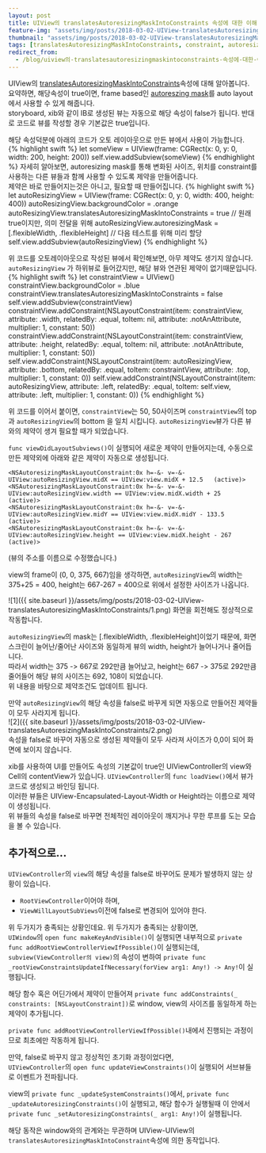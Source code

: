```yaml
---
layout: post
title: UIView의 translatesAutoresizingMaskIntoConstraints 속성에 대한 이해
feature-img: "assets/img/posts/2018-03-02-UIView-translatesAutoresizingMaskIntoConstraints/1.png"
thumbnail: "assets/img/posts/2018-03-02-UIView-translatesAutoresizingMaskIntoConstraints/1.png"
tags: [translatesAutoresizingMaskIntoConstraints, constraint, autoresizing, Swift, iOS, auto layout]
redirect_from:
  - /blog/uiview의-translatesautoresizingmaskintoconstraints-속성에-대한-이해
---
```

UIView의 [translatesAutoresizingMaskIntoConstraints](https://developer.apple.com/documentation/uikit/uiview/1622572-translatesautoresizingmaskintoco)속성에 대해 알아봅니다.  
요약하면, 해당속성이 true이면, frame based인 [autoreszing mask](https://developer.apple.com/documentation/uikit/uiview/1622559-autoresizingmask)를 auto layout에서 사용할 수 있게 해줍니다.  
storyboard, xib와 같이 IB로 생성된 뷰는 자동으로 해당 속성이 false가 됩니다. 반대로 코드로 뷰를 작성할 경우 기본값은 true입니다.

해당 속성덕분에 아래의 코드가 오토 레이아웃으로 만든 뷰에서 사용이 가능합니다.  
{% highlight swift %}
let someView = UIView(frame: CGRect(x: 0, y: 0, width: 200, height: 200))
self.view.addSubview(someView)
{% endhighlight %}
자세히 알아보면, autoresizing mask를 통해 변화된 사이즈, 위치를 constraint를 사용하는 다른 뷰들과 함께 사용할 수 있도록 제약을 만들어줍니다.  
제약은 바로 만들어지는것은 아니고, 필요할 때 만들어집니다.
{% highlight swift %}
let autoResizingView = UIView(frame: CGRect(x: 0, y: 0, width: 400, height: 400))
autoResizingView.backgroundColor = .orange
autoResizingView.translatesAutoresizingMaskIntoConstraints = true // 원래 true이지만, 의미 전달을 위해
autoResizingView.autoresizingMask = [.flexibleWidth, .flexibleHeight] // 다음 테스트를 위해 미리 할당
self.view.addSubview(autoResizingView)
{% endhighlight %}

위 코드를 오토레이아웃으로 작성된 뷰에서 확인해보면, 아무 제약도 생기지 않습니다. `autoResizingView` 가 하위뷰로 들어갔지만, 해당 뷰와 연관된 제약이 없기때문입니다.  
{% highlight swift %}
let constraintView = UIView()
constraintView.backgroundColor = .blue
constraintView.translatesAutoresizingMaskIntoConstraints = false
self.view.addSubview(constraintView)
constraintView.addConstraint(NSLayoutConstraint(item: constraintView, attribute: .width, relatedBy: .equal, toItem: nil, attribute: .notAnAttribute, multiplier: 1, constant: 50))
constraintView.addConstraint(NSLayoutConstraint(item: constraintView, attribute: .height, relatedBy: .equal, toItem: nil, attribute: .notAnAttribute, multiplier: 1, constant: 50))
self.view.addConstraint(NSLayoutConstraint(item: autoResizingView, attribute: .bottom, relatedBy: .equal, toItem: constraintView, attribute: .top, multiplier: 1, constant: 0))
self.view.addConstraint(NSLayoutConstraint(item: autoResizingView, attribute: .left, relatedBy: .equal, toItem: self.view, attribute: .left, multiplier: 1, constant: 0))
{% endhighlight %}

위 코드를 이어서 붙이면, `constraintView`는 50, 50사이즈며 `constraintView`의 top과 `autoResizingView`의 bottom 을 일치 시킵니다. `autoResizingView`뷰가 다른 뷰와의 제약이 생겨 필요할 때가 되었습니다.

`func viewDidLayoutSubviews()`이 실행되어 새로운 제약이 만들어지는데, 수동으로 만든 제약외에 아래와 같은 제약이 자동으로 생성됩니다.

```
<NSAutoresizingMaskLayoutConstraint:0x h=-&- v=-&- UIView:autoResizingView.midX == UIView:view.midX + 12.5   (active)>
<NSAutoresizingMaskLayoutConstraint:0x h=-&- v=-&- UIView:autoResizingView.width == UIView:view.midX.width + 25   (active)>
<NSAutoresizingMaskLayoutConstraint:0x h=-&- v=-&- UIView:autoResizingView.midY == UIView:view.midX.midY - 133.5   (active)>
<NSAutoresizingMaskLayoutConstraint:0x h=-&- v=-&- UIView:autoResizingView.height == UIView:view.midX.height - 267   (active)>
```
(뷰의 주소를 이름으로 수정했습니다.)

view의 frame이 (0, 0, 375, 667)임을 생각하면, `autoResizingView`의 width는 375+25 = 400, height는 667-267 = 400으로 위에서 설정한 사이즈가 나옵니다.

![1]({{ site.baseurl }}/assets/img/posts/2018-03-02-UIView-translatesAutoresizingMaskIntoConstraints/1.png)
화면을 회전해도 정상적으로 작동합니다.  

`autoResizingView`의 mask는 [.flexibleWidth, .flexibleHeight]이었기 때문에, 화면 스크린이 늘어난/줄어난 사이즈와 동일하게 뷰의 width, height가 늘어나거나 줄어듭니다.  
따라서 width는 375 -> 667로 292만큼 늘어났고, height는 667 -> 375로 292만큼 줄어들어 해당 뷰의 사이즈는 692, 108이 되었습니다.  
위 내용을 바탕으로 제약조건도 업데이트 됩니다.

만약 `autoResizingView`의 해당 속성을 false로 바꾸게 되면 자동으로 만들어진 제약들이 모두 사라지게 됩니다.  
![2]({{ site.baseurl }}/assets/img/posts/2018-03-02-UIView-translatesAutoresizingMaskIntoConstraints/2.png)  
속성을 false로 바꾸어 자동으로 생성된 제약들이 모두 사라져 사이즈가 0,0이 되어 화면에 보이지 않습니다.

xib를 사용하여 UI를 만들어도 속성의 기본값이 true인 UIViewController의 view와 Cell의 contentView가 있습니다.
`UIViewController`의 `func loadView()`에서 뷰가 코드로 생성되고 바인딩 됩니다.  
이러한 뷰들은 UIView-Encapsulated-Layout-Width or Height라는 이름으로 제약이 생성됩니다.  
위 뷰들의 속성을 false로 바꾸면 전체적인 레이아웃이 깨지거나 무한 루프를 도는 모습을 볼 수 있습니다.

## 추가적으로...
`UIViewController`의 `view`의 해당 속성을 false로 바꾸어도 문제가 발생하지 않는 상황이 있습니다. 
 - `RootViewController`이어야 하며,
 - `ViewWillLayoutSubViews`이전에 false로 변경되어 있어야 한다.

위 두가지가 충족되는 상황인데요. 위 두가지가 충족되는 상황이면,   
`UIWindow`의 `open func makeKeyAndVisible()`이 실행되면 내부적으로
`private func addRootViewControllerViewIfPossible()`이 실행되는데, `subview(ViewController의 view)`의 속성이 변하여 `private func _rootViewConstraintsUpdateIfNecessary(forView arg1: Any!) -> Any!`이 실행됩니다.

해당 함수 혹은 어딘가에서 제약이 만들어져 `private func addConstraints(_ constraints: [NSLayoutConstraint])`로 window, view의 사이즈를 동일하게 하는 제약이 추가됩니다.

`private func addRootViewControllerViewIfPossible()`내에서 진행되는 과정이므로 최초에만 작동하게 됩니다. 

만약, false로 바꾸지 않고 정상적인 초기화 과정이었다면,  
`UIViewController`의 `open func updateViewConstraints()`이 실행되어 서브뷰들로 이벤트가 전파됩니다.
 
view의 `private func _updateSystemConstraints()`에서, `private func _updateAutoresizingConstraints()`이 실행되고, 해당 함수가 실행될때 이 안에서 `private func _setAutoresizingConstraints(_ arg1: Any!)`이 실행됩니다. 

해당 동작은 window와의 관계와는 무관하며 UIView-UIView의 `translatesAutoresizingMaskIntoConstraint`속성에 의한 동작입니다.
